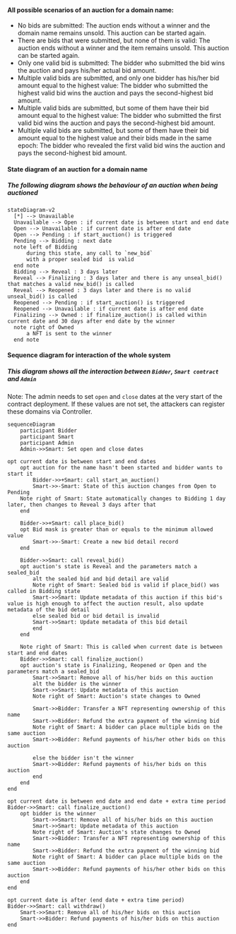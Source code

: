 #### All possible scenarios of an auction for a domain name:

- No bids are submitted: The auction ends without a winner and the domain name remains unsold. This auction can be started again.
- There are bids that were submitted, but none of them is valid: The auction ends without a winner and the item remains unsold. This auction can be started again.
- Only one valid bid is submitted: The bidder who submitted the bid wins the auction and pays his/her actual bid amount.
- Multiple valid bids are submitted, and only one bidder has his/her bid amount equal to the highest value: The bidder who submitted the highest valid bid wins the auction and 
  pays the second-highest bid amount.
- Multiple valid bids are submitted, but some of them have their bid amount equal to the highest value: The bidder who submitted the first valid bid wins the auction 
  and pays the second-highest bid amount.
- Multiple valid bids are submitted, but some of them have their bid amount equal to the highest value and their bids made in the same epoch: The bidder who revealed the first valid bid wins the auction and pays the second-highest bid amount.

#### State diagram of an auction for a domain name
##### The following diagram shows the behaviour of an auction when being auctioned

```mermaid
stateDiagram-v2
  [*] --> Unavailable
  Unavailable --> Open : if current date is between start and end date
  Open --> Unavailable : if current date is after end date
  Open --> Pending : if start_auction() is triggered
  Pending --> Bidding : next date
  note left of Bidding  
	  during this state, any call to `new_bid` 
	  with a proper sealed bid  is valid
  end note
  Bidding --> Reveal : 3 days later
  Reveal --> Finalizing : 3 days later and there is any unseal_bid() that matches a valid new_bid() is called
  Reveal --> Reopened : 3 days later and there is no valid unseal_bid() is called
  Reopened --> Pending : if start_auction() is triggered
  Reopened --> Unavailable : if current date is after end date
  Finalizing --> Owned : if finalize_auction() is called within current date and 30 days after end date by the winner
  note right of Owned  
	  a NFT is sent to the winner
  end note
```

#### Sequence diagram for interaction of the whole system
##### This diagram shows all the interaction between `Bidder`, `Smart contract` and `Admin`
Note: The admin needs to set `open` and `close` dates at the very start of the contract deployment.
If these values are not set, the attackers can register these domains via Controller.

```mermaid
sequenceDiagram
    participant Bidder
    participant Smart
    participant Admin
	Admin->>Smart: Set open and close dates

opt current date is between start and end dates
	opt auction for the name hasn't been started and bidder wants to start it
		Bidder->>+Smart: call start_an_auction()
		Smart->>-Smart: State of this auction changes from Open to Pending
    Note right of Smart: State automatically changes to Bidding 1 day later, then changes to Reveal 3 days after that
    end
    
    Bidder->>+Smart: call place_bid()
	opt Bid mask is greater than or equals to the minimum allowed value
	    Smart->>-Smart: Create a new bid detail record
	end

    Bidder->>Smart: call reveal_bid()
	opt auction's state is Reveal and the parameters match a sealed_bid
		alt the sealed bid and bid detail are valid
		Note right of Smart: Sealed bid is valid if place_bid() was called in Bidding state
		Smart->>Smart: Update metadata of this auction if this bid's value is high enough to affect the auction result, also update metadata of the bid detail
		else sealed bid or bid detail is invalid
		Smart->>Smart: Update metadata of this bid detail
		end
	end
    
	Note right of Smart: This is called when current date is between start and end dates
    Bidder->>Smart: call finalize_auction()
	opt auction's state is Finalizing, Reopened or Open and the parameters match a sealed_bid
		Smart->>Smart: Remove all of his/her bids on this auction
		alt the bidder is the winner
		Smart->>Smart: Update metadata of this auction
	    Note right of Smart: Auction's state changes to Owned
	    
		Smart->>Bidder: Transfer a NFT representing ownership of this name
		Smart->>Bidder: Refund the extra payment of the winning bid
		Note right of Smart: A bidder can place multiple bids on the same auction
		Smart->>Bidder: Refund payments of his/her other bids on this auction
		
		else the bidder isn't the winner
		Smart->>Bidder: Refund payments of his/her bids on this auction
		end
	end 
end

opt current date is between end date and end date + extra time period
Bidder->>Smart: call finalize_auction()
	opt bidder is the winner
		Smart->>Smart: Remove all of his/her bids on this auction
		Smart->>Smart: Update metadata of this auction
		Note right of Smart: Auction's state changes to Owned
		Smart->>Bidder: Transfer a NFT representing ownership of this name
		Smart->>Bidder: Refund the extra payment of the winning bid
		Note right of Smart: A bidder can place multiple bids on the same auction
		Smart->>Bidder: Refund payments of his/her other bids on this auction
	end
end

opt current date is after (end date + extra time period)
Bidder->>Smart: call withdraw()
	Smart->>Smart: Remove all of his/her bids on this auction
	Smart->>Bidder: Refund payments of his/her bids on this auction
end

```

